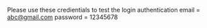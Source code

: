 Please use these credientials to test the login authentication
email = abc@gmail.com
password = 12345678
